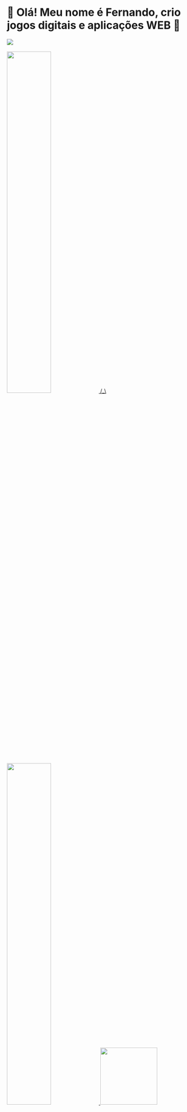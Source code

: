 <h1> 👾 Olá! Meu nome é Fernando, crio jogos digitais e aplicações WEB 👾 </h1>

<div>
    <img src="https://media.discordapp.net/attachments/707610004118700042/946228264794460160/1_OF0xEMkWBv-69zvmNs6RDQ.gif?width=1200&height=525">
  </div>
  <br>
<div >
  <a href="https://beacons.ai/Fernandoenq"/>
  <img width="48%" src="https://github-readme-stats.vercel.app/api?username=Fernandoenq&show_icons=true&theme=github_dark&include_allcommits=true">
  /_\
  <img width="48%" src="https://github-readme-stats.vercel.app/api/top-langs/?username=FernandoenqS&layout=compact&theme=github_dark"/>
  <img height="150em" src="https://github-readme-stats.vercel.app/api/top-langs/?username=Fernandoenq&layout=compact&langs_count=7&theme=black">
</div>


<div>
  <br>
  <h2>O que estou estudando no momento? 🤔 </h2>
  <img height="50em" src="https://cdn.jsdelivr.net/gh/devicons/devicon/icons/css3/css3-original.svg" />
  <img height="50em" src="https://cdn.jsdelivr.net/gh/devicons/devicon/icons/html5/html5-original.svg" />
  <img height="50em" src="https://cdn.jsdelivr.net/gh/devicons/devicon/icons/javascript/javascript-original.svg" />
  <img height="50em" src="https://cdn.jsdelivr.net/gh/devicons/devicon/icons/nodejs/nodejs-plain.svg" />
  <img height="50em" src="https://cdn.jsdelivr.net/gh/devicons/devicon/icons/java/java-original-wordmark.svg" />
  <img height="50em" src="https://cdn.jsdelivr.net/gh/devicons/devicon/icons/linux/linux-original.svg" />
  <img height="50em" src="https://cdn.jsdelivr.net/gh/devicons/devicon/icons/mysql/mysql-original-wordmark.svg" />
  <img height="50em" src="https://cdn.jsdelivr.net/gh/devicons/devicon/icons/react/react-original.svg" />
  <img height="50em"src="https://cdn.jsdelivr.net/gh/devicons/devicon/icons/figma/figma-original.svg" />
</div>
